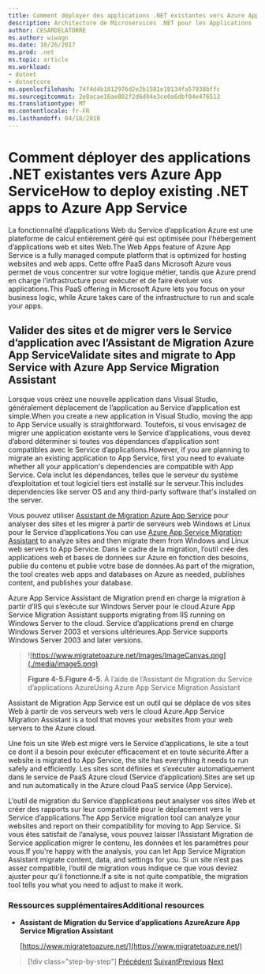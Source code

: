 ```yaml
---
title: Comment déployer des applications .NET existantes vers Azure App Service
description: Architecture de Microservices .NET pour les Applications .NET en conteneur | Comment déployer des applications .NET existantes vers Azure App Service
author: CESARDELATORRE
ms.author: wiwagn
ms.date: 10/26/2017
ms.prod: .net
ms.topic: article
ms.workload:
- dotnet
- dotnetcore
ms.openlocfilehash: 74f4d4b1812976d2e2b1581e10134fa57938bffc
ms.sourcegitcommit: 2e8acae16ae802f2d6d04e3ce0a6dbf04e476513
ms.translationtype: MT
ms.contentlocale: fr-FR
ms.lasthandoff: 04/18/2018
---
```

# <a name="how-to-deploy-existing-net-apps-to-azure-app-service"></a><span data-ttu-id="6231f-103">Comment déployer des applications .NET existantes vers Azure App Service</span><span class="sxs-lookup"><span data-stu-id="6231f-103">How to deploy existing .NET apps to Azure App Service</span></span> 

<span data-ttu-id="6231f-104">La fonctionnalité d’applications Web du Service d’application Azure est une plateforme de calcul entièrement géré qui est optimisée pour l’hébergement d’applications web et sites Web.</span><span class="sxs-lookup"><span data-stu-id="6231f-104">The Web Apps feature of Azure App Service is a fully managed compute platform that is optimized for hosting websites and web apps.</span></span> <span data-ttu-id="6231f-105">Cette offre PaaS dans Microsoft Azure vous permet de vous concentrer sur votre logique métier, tandis que Azure prend en charge l’infrastructure pour exécuter et de faire évoluer vos applications.</span><span class="sxs-lookup"><span data-stu-id="6231f-105">This PaaS offering in Microsoft Azure lets you focus on your business logic, while Azure takes care of the infrastructure to run and scale your apps.</span></span>

## <a name="validate-sites-and-migrate-to-app-service-with-azure-app-service-migration-assistant"></a><span data-ttu-id="6231f-106">Valider des sites et de migrer vers le Service d’application avec l’Assistant de Migration Azure App Service</span><span class="sxs-lookup"><span data-stu-id="6231f-106">Validate sites and migrate to App Service with Azure App Service Migration Assistant</span></span>

<span data-ttu-id="6231f-107">Lorsque vous créez une nouvelle application dans Visual Studio, généralement déplacement de l’application au Service d’application est simple.</span><span class="sxs-lookup"><span data-stu-id="6231f-107">When you create a new application in Visual Studio, moving the app to App Service usually is straightforward.</span></span> <span data-ttu-id="6231f-108">Toutefois, si vous envisagez de migrer une application existante vers le Service d’applications, vous devez d’abord déterminer si toutes vos dépendances d’application sont compatibles avec le Service d’applications.</span><span class="sxs-lookup"><span data-stu-id="6231f-108">However, if you are planning to migrate an existing application to App Service, first you need to evaluate whether all your application's dependencies are compatible with App Service.</span></span> <span data-ttu-id="6231f-109">Cela inclut les dépendances, telles que le serveur du système d’exploitation et tout logiciel tiers est installé sur le serveur.</span><span class="sxs-lookup"><span data-stu-id="6231f-109">This includes dependencies like server OS and any third-party software that's installed on the server.</span></span>

<span data-ttu-id="6231f-110">Vous pouvez utiliser [Assistant de Migration Azure App Service](https://www.migratetoazure.net/) pour analyser des sites et les migrer à partir de serveurs web Windows et Linux pour le Service d’applications.</span><span class="sxs-lookup"><span data-stu-id="6231f-110">You can use [Azure App Service Migration Assistant](https://www.migratetoazure.net/) to analyze sites and then migrate them from Windows and Linux web servers to App Service.</span></span> <span data-ttu-id="6231f-111">Dans le cadre de la migration, l’outil crée des applications web et bases de données sur Azure en fonction des besoins, publie du contenu et publie votre base de données.</span><span class="sxs-lookup"><span data-stu-id="6231f-111">As part of the migration, the tool creates web apps and databases on Azure as needed, publishes content, and publishes your database.</span></span>

<span data-ttu-id="6231f-112">Azure App Service Assistant de Migration prend en charge la migration à partir d’IIS qui s’exécute sur Windows Server pour le cloud.</span><span class="sxs-lookup"><span data-stu-id="6231f-112">Azure App Service Migration Assistant supports migrating from IIS running on Windows Server to the cloud.</span></span> <span data-ttu-id="6231f-113">Service d’applications prend en charge Windows Server 2003 et versions ultérieures.</span><span class="sxs-lookup"><span data-stu-id="6231f-113">App Service supports Windows Server 2003 and later versions.</span></span>

> ![https://www.migratetoazure.net/Images/ImageCanvas.png](./media/image5.png)
>
> <span data-ttu-id="6231f-114">**Figure 4-5.**</span><span class="sxs-lookup"><span data-stu-id="6231f-114">**Figure 4-5.**</span></span> <span data-ttu-id="6231f-115">À l’aide de l’Assistant de Migration du Service d’applications Azure</span><span class="sxs-lookup"><span data-stu-id="6231f-115">Using Azure App Service Migration Assistant</span></span>

<span data-ttu-id="6231f-116">Assistant de Migration App Service est un outil qui se déplace de vos sites Web à partir de vos serveurs web vers le cloud Azure.</span><span class="sxs-lookup"><span data-stu-id="6231f-116">App Service Migration Assistant is a tool that moves your websites from your web servers to the Azure cloud.</span></span>

<span data-ttu-id="6231f-117">Une fois un site Web est migré vers le Service d’applications, le site a tout ce dont il a besoin pour exécuter efficacement et en toute sécurité.</span><span class="sxs-lookup"><span data-stu-id="6231f-117">After a website is migrated to App Service, the site has everything it needs to run safely and efficiently.</span></span> <span data-ttu-id="6231f-118">Les sites sont définies et s’exécuter automatiquement dans le service de PaaS Azure cloud (Service d’application).</span><span class="sxs-lookup"><span data-stu-id="6231f-118">Sites are set up and run automatically in the Azure cloud PaaS service (App Service).</span></span>

<span data-ttu-id="6231f-119">L’outil de migration du Service d’applications peut analyser vos sites Web et créer des rapports sur leur compatibilité pour le déplacement vers le Service d’applications.</span><span class="sxs-lookup"><span data-stu-id="6231f-119">The App Service migration tool can analyze your websites and report on their compatibility for moving to App Service.</span></span> <span data-ttu-id="6231f-120">Si vous êtes satisfait de l’analyse, vous pouvez laisser l’Assistant Migration de Service application migrer le contenu, les données et les paramètres pour vous.</span><span class="sxs-lookup"><span data-stu-id="6231f-120">If you're happy with the analysis, you can let App Service Migration Assistant migrate content, data, and settings for you.</span></span> <span data-ttu-id="6231f-121">Si un site n’est pas assez compatible, l’outil de migration vous indique ce que vous deviez ajuster pour qu’il fonctionne.</span><span class="sxs-lookup"><span data-stu-id="6231f-121">If a site is not quite compatible, the migration tool tells you what you need to adjust to make it work.</span></span>

### <a name="additional-resources"></a><span data-ttu-id="6231f-122">Ressources supplémentaires</span><span class="sxs-lookup"><span data-stu-id="6231f-122">Additional resources</span></span>

- <span data-ttu-id="6231f-123">**Assistant de Migration du Service d’applications Azure**</span><span class="sxs-lookup"><span data-stu-id="6231f-123">**Azure App Service Migration Assistant**</span></span>

    [https://www.migratetoazure.net/](https://www.migratetoazure.net/)

>[!div class="step-by-step"]
<span data-ttu-id="6231f-124">[Précédent](what-about-cloud-optimized-applications.md)
[Suivant](deploy-existing-net-apps-as-windows-containers.md)</span><span class="sxs-lookup"><span data-stu-id="6231f-124">[Previous](what-about-cloud-optimized-applications.md)
[Next](deploy-existing-net-apps-as-windows-containers.md)</span></span>
